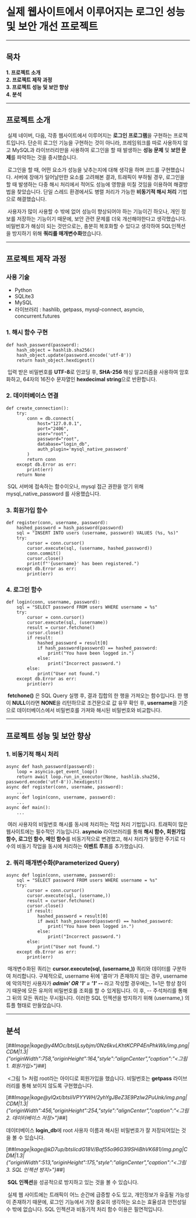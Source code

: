 # **실제 웹사이트에서 이루어지는 로그인 성능 및 보안 개선 프로젝트**

---

## **목차**

**1\. 프로젝트 소개**  
**2\. 프로젝트 제작 과정**  
**3\. 프로젝트 성능 및 보안 향상**  
**4\. 분석**

---

## **프로젝트 소개**

 실제 네이버, 다음, 각종 웹사이트에서 이루어지는 **로그인 프로그램**을 구현하는 프로젝트입니다. 단순히 로그인 기능을 구현하는 것이 아니라, 프레임워크를 따로 사용하지 않고 MySQL과 라이브러리만을 사용하여 로그인을 할 때 발생하는 **성능 문제** 및 **보안 문제**를 파악하는 것을 중시했습니다.

 로그인을 할 때, 어떤 요소가 성능을 낮추는지에 대해 생각을 하며 코드를 구현했습니다. 서버에 장애가 일어날만한 요소를 고려해본 결과, 트래픽이 부하될 경우, 로그인을 할 때 발생하는 다중 해시 처리에서 적어도 성능에 영향을 미칠 것임을 이용하여 해결방법을 찾았습니다. 단일 스레드 환경에서도 병렬 처리가 가능한 **비동기적 해시 처리** 기법으로 해결했습니다.

 사용자가 많이 사용할 수 밖에 없어 성능이 향상되어야 하는 기능이긴 하오나, 개인 정보를 저장하는 기능이기 때문에, 보안 관련 문제를 더욱 개선해야한다고 생각했습니다. 비밀번호가 해싱이 되는 것만으로는, 충분히 복호화할 수 있다고 생각하여 SQL인젝션을 방지하기 위해 **쿼리를 매개변수화**했습니다.

---

## **프로젝트 제작 과정**

### **사용 기술**

-   Python
-   SQLite3
-   MySQL
-   라이브러리 : hashlib, getpass, mysql-connect, asyncio, concurrent.futures

### **1\. 해시 함수 구현**

```
def hash_password(password):
    hash_object = hashlib.sha256()
    hash_object.update(password.encode('utf-8'))
    return hash_object.hexdigest()
```

 입력 받은 비밀번호를 **UTF-8**로 인코딩 후, **SHA-256** 해싱 알고리즘을 사용하여 암호화하고, 64자의 16진수 문자열인 **hexdecimal string**으로 반환합니다.

### **2\. 데이터베이스 연결**

```
def create_connection():
    try:
        conn = db.connect(
            host="127.0.0.1",
            port="2406",
            user="root", 
            password="root", 
            database="login_db",
            auth_plugin='mysql_native_password'
        )
        return conn
    except db.Error as err:
        print(err)
    return None
```

 SQL 서버에 접속하는 함수이오나, mysql 접근 권한을 얻기 위해 mysql\_native\_password 를 사용했습니다.

### **3\. 회원가입 함수**

```
def register(conn, username, password):
    hashed_password = hash_password(password)
    sql = "INSERT INTO users (username, password) VALUES (%s, %s)"
    try:
        cursor = conn.cursor()
        cursor.execute(sql, (username, hashed_password))
        conn.commit()
        cursor.close() 
        print(f"'{username}' has been registered.")
    except db.Error as err:
        print(err)
```

### **4\. 로그인 함수**

```
def login(conn, username, password):
    sql = "SELECT password FROM users WHERE username = %s"
    try:
        cursor = conn.cursor()
        cursor.execute(sql, (username))
        result = cursor.fetchone()
        cursor.close()
        if result:
            hashed_password = result[0]
            if hash_password(password) == hashed_password:
                print("You have been logged in.")
            else:
                print("Incorrect password.")
        else:
            print("User not found.")
    except db.Error as err:
        print(err)
```

 **fetchone()** 은 SQL Query 실행 후, 결과 집합의 한 행을 가져오는 함수입니다. 한 행이 **NULL**이라면 **NONE**을 리턴하므로 조건문으로 값 유무 확인 후, **username**을 기준으로 데이터베이스에서 비밀번호를 가져와 해시된 비밀번호와 비교합니다.

---

## **프로젝트 성능 및 보안 향상**

### **1\. 비동기적 해시 처리**

```
async def hash_password(password):
    loop = asyncio.get_event_loop()
    return await loop.run_in_executor(None, hashlib.sha256, password.encode('utf-8')).hexdigest()
async def register(conn, username, password): 
    ...
async def login(conn, username, password):
    ...
async def main():
    ...
```

 여러 사용자의 비밀번호 해시를 동시에 처리하는 작업 처리 기법입니다. 트래픽이 많은 웹사이트에는 필수적인 기능입니다. **asyncio** 라이브러리를 통해 **해시 함수, 회원가입 함수, 로그인 함수, 메인 함수**를 비동기적으로 변경했고, 해시 처리가 일정한 주기로 다수의 비동기 작업을 동시에 처리하는 **이벤트 루프**를 추가했습니다.

### **2\. 쿼리 매개변수화(Parameterized Query)**

```
async def login(conn, username, password):
    sql = "SELECT password FROM users WHERE username = %s"
    try:
        cursor = conn.cursor()
        cursor.execute(sql, (username,))
        result = cursor.fetchone()
        cursor.close() 
        if result:
            hashed_password = result[0]
            if await hash_password(password) == hashed_password:
                print("You have been logged in.")
            else:
                print("Incorrect password.")
        else:
            print("User not found.")
    except db.Error as err:
        print(err)
```

 매개변수화된 쿼리는 **cursor.execute(sql, (username,))** 쿼리와 데이터를 구분하여 처리합니다. 구체적으로, username 뒤에 '콤마'가 존재하지 않는 경우, username에 악의적인 사용자가 **_admin' OR '1' = '1' --_** 라고 작성할 경우에는, 1=1은 항상 참이기 때문에 모든 유저의 비밀번호를 조회를 할 수 있게됩니다. 이 후, -- 주석처리를 통해 그 뒤의 모든 쿼리는 무시됩니다. 이러한 SQL 인젝션을 방지하기 위해 (username,) 의 튜플 형태로 만들었습니다.

---

## **분석**

[##_Image|kage@y4MOc/btsIjLsybjm/0Nz6kvLKhtKCPP4EnPhkWk/img.png|CDM|1.3|{"originWidth":758,"originHeight":164,"style":"alignCenter","caption":"&lt;그림 1. 회원가입&gt;"}_##]

 <그림 1> 처럼 root라는 아이디로 회원가입을 했습니다. 비밀번호는 **getpass** 라이브러리를 통해 보이지 않도록 구현했습니다.

[##_Image|kage@ylQxt/btsIiVPYYWH/2yhYgJBeZ3E9Pzlw2PuUnk/img.png|CDM|1.3|{"originWidth":456,"originHeight":254,"style":"alignCenter","caption":"&lt;그림 2. 데이터베이스 저장&gt;"}_##]

데이터베이스 **login\_db**에 root 사용자 이름과 해시된 비밀번호가 잘 저장되어있는 것을 볼 수 있습니다.

[##_Image|kage@kD7up/btsIicdG18V/Baf55o96G3l9SHiBhVK681/img.png|CDM|1.3|{"originWidth":513,"originHeight":175,"style":"alignCenter","caption":"&lt;그림 3. SQL 인젝션 방지&gt;"}_##]

 **SQL 인젝션**을 성공적으로 방지하고 있는 것을 볼 수 있습니다.

 실제 웹 사이트에는 트래픽이 어느 순간에 급증할 수도 있고, 개인정보가 유출될 가능성이 존재하기 때문에, 로그인 기능에서 가장 중요히 생각하는 요소는 효율성과 안전성일 수 밖에 없습니다. SQL 인젝션과 비동기적 처리 함수 이용은 필연적입니다.
